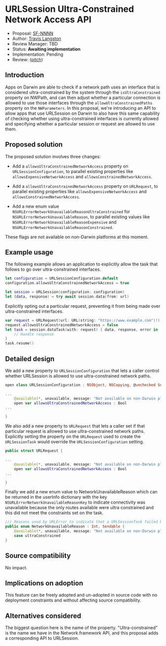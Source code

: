 # URLSession Ultra-Constrained Network Access API

* Proposal: [SF-NNNN](NNNN-urlsession-ultra-constrained.md)
* Author: [Travis Langston](https://github.com/travarin)
* Review Manager: TBD
* Status: **Awaiting implementation**
* Implementation: Pending
* Review: ([pitch](https://forums.swift.org/t/pitch-ultra-constrained-networking-in-urlsession-on-darwin/82345/1))

## Introduction

Apps on Darwin are able to check if a network path uses an interface that is considered ultra-constrained by the system through the `isUltraConstrained` property on NWPath, and can then adjust whether a particular connection is allowed to use those interfaces through the `allowUltraConstrainedPaths` property on the `NWParameters`. In this proposal, we're introducing an API to allow apps that use URLSession on Darwin to also have this same capability of checking whether using ultra-constrained interfaces is currently allowed and specifying whether a particular session or request are allowed to use them. 

## Proposed solution

The proposed solution involves three changes:

- Add a `allowsUltraConstrainedNetworkAccess` property on `URLSessionConfiguration`, to parallel existing properties like `allowsExpensiveNetworkAccess` and `allowsConstrainedNetworkAccess`. 

- Add a `allowsUltraConstrainedNetworkAccess` property on `URLRequest`, to parallel existing properties like `allowsExpensiveNetworkAccess` and `allowsConstrainedNetworkAccess`. 

- Add a new enum value `NSURLErrorNetworkUnavailableReasonUltraConstrained` for `NSURLErrorNetworkUnavailableReason`, to parallel existing values like `NSURLErrorNetworkUnavailableReasonExpensive` and `NSURLErrorNetworkUnavailableReasonConstrained`.

These flags are not available on non-Darwin platforms at this moment. 

## Example usage

The following example allows an application to explicitly allow the task that follows to go over ultra-constrained interfaces. 

```swift
let configuration = URLSessionConfiguration.default
configuration.allowsUltraConstrainedNetworkAccess = true

let session = URLSession(configuration: configuration)
let (data, response) = try await session.data(from: url)
```

Explicitly opting out a particular request, preventing it from being made over ultra-constrained interfaces.

```swift
var request = URLRequest(url: URL(string: "https://www.example.com")!)
request.allowsUltraConstrainedNetworkAccess = false
let task = session.dataTask(with: request) { data, response, error in
    // Handle response
}
task.resume()
```

## Detailed design

We add a new property to `URLSessionConfiguration` that lets a caller control whether URLSession is allowed to use ultra-constrained network paths.

```swift
open class URLSessionConfiguration : NSObject, NSCopying, @unchecked Sendable {

...
    @available(*, unavailable, message: "Not available on non-Darwin platforms")
    open var allowsUltraConstrainedNetworkAccess : Bool
...

}
```

We also add a new property to `URLRequest` that lets a caller set if that particular request is allowed to use ultra-constrained network paths. Explicitly setting the property on the `URLRequest` used to create the `URLSessionTask` would override the `URLSessionConfiguration` setting.

```swift
public struct URLRequest {

...
    @available(*, unavailable, message: "Not available on non-Darwin platforms")
    open var allowsUltraConstrainedNetworkAccess : Bool
...

}
```

Finally we add a new enum value to NetworkUnavailableReason which can be returned in the userInfo dictionary with the key `NSURLErrorNetworkUnavailableReasonKey` to indicate connectivity was unavailable because the only routes available were ultra constrained and this did not meet the constraints set on the task. 

```swift
/// Reasons used by URLError to indicate that a URLSessionTask failed because of unsatisfiable network constraints.
public enum NetworkUnavailableReason : Int, Sendable {
    @available(*, unavailable, message: "Not available on non-Darwin platforms")
    case ultraConstrained
}
```

## Source compatibility

No impact. 

## Implications on adoption

This feature can be freely adopted and un-adopted in source code with no deployment constraints and without affecting source compatibility.

## Alternatives considered

The biggest question here is the name of the property. "Ultra-constrained" is the name we have in the Network.framework API, and this proposal adds a corresponding API to URLSession. 
